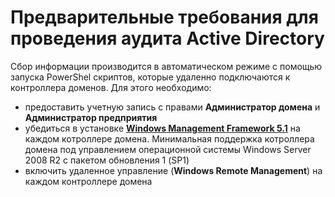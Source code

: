 # Предварительные требования для проведения аудита Active Directory

Сбор информации производится в автоматическом режиме с помощью запуска PowerShel скриптов, которые удаленно подключаются к контроллера доменов. Для этого необходимо:
- предоставить учетную запись с правами **Администратор домена** и **Администратор предприятия**
- убедиться в установке [**Windows Management Framework 5.1**](https://docs.microsoft.com/ru-ru/powershell/scripting/windows-powershell/wmf/overview?view=powershell-7.2) на каждом котроллере домена. Минимальная поддержка котроллера домена под управлением операционной системы Windows Server 2008 R2 с пакетом обновления 1 (SP1)
- включить удаленное управление (**Windows Remote Management**) на каждом контроллере домена